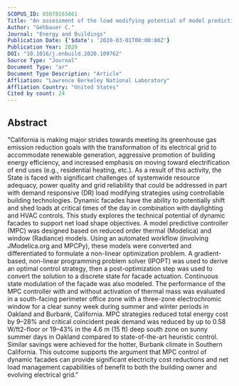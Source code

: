 ```yaml
---
SCOPUS_ID: 85078165861
Title: "An assessment of the load modifying potential of model predictive controlled dynamic facades within the California context"
Author: "Gehbauer C."
Journal: "Energy and Buildings"
Publication Date: {'$date': '2020-03-01T00:00:00Z'}
Publication Year: 2020
DOI: "10.1016/j.enbuild.2020.109762"
Source Type: "Journal"
Document Type: "ar"
Document Type Description: "Article"
Affliation: "Lawrence Berkeley National Laboratory"
Affliation Country: "United States"
Cited by count: 24
---
```


## Abstract
"California is making major strides towards meeting its greenhouse gas emission reduction goals with the transformation of its electrical grid to accommodate renewable generation, aggressive promotion of building energy efficiency, and increased emphasis on moving toward electrification of end uses (e.g., residential heating, etc.). As a result of this activity, the State is faced with significant challenges of systemwide resource adequacy, power quality and grid reliability that could be addressed in part with demand responsive (DR) load modifying strategies using controllable building technologies. Dynamic facades have the ability to potentially shift and shed loads at critical times of the day in combination with daylighting and HVAC controls. This study explores the technical potential of dynamic facades to support net load shape objectives. A model predictive controller (MPC) was designed based on reduced order thermal (Modelica) and window (Radiance) models. Using an automated workflow (involving JModelica.org and MPCPy), these models were converted and differentiated to formulate a non-linear optimization problem. A gradient-based, non-linear programming problem solver (IPOPT) was used to derive an optimal control strategy, then a post-optimization step was used to convert the solution to a discrete state for facade actuation. Continuous state modulation of the façade was also modeled. The performance of the MPC controller with and without activation of thermal mass was evaluated in a south-facing perimeter office zone with a three-zone electrochromic window for a clear sunny week during summer and winter periods in Oakland and Burbank, California. MPC strategies reduced total energy cost by 9–28% and critical coincident peak demand was reduced by up to 0.58 W/ft2-floor or 19–43% in the 4.6 m (15 ft) deep south zone on sunny summer days in Oakland compared to state-of-the-art heuristic control. Similar savings were achieved for the hotter, Burbank climate in Southern California. This outcome supports the argument that MPC control of dynamic facades can provide significant electricity cost reductions and net load management capabilities of benefit to both the building owner and evolving electrical grid."
